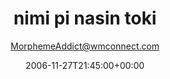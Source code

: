 ---
title: 'nimi pi nasin toki'
posts: 1
hash: 't592'
author: 'MorphemeAddict@wmconnect.com'
date: 2006-11-27T21:45:00+00:00
sources:
  - http://forums.tokipona.org/viewtopic.php%3Ft=592.html
---